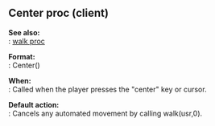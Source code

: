 ## Center proc (client)    
**See also:**    
:   [walk proc](/proc/walk)    
<!-- -->    
**Format:**    
:   Center()    
<!-- -->    
**When:**    
:   Called when the player presses the \"center\" key or cursor.    
<!-- -->    
**Default action:**    
:   Cancels any automated movement by calling walk(usr,0).  